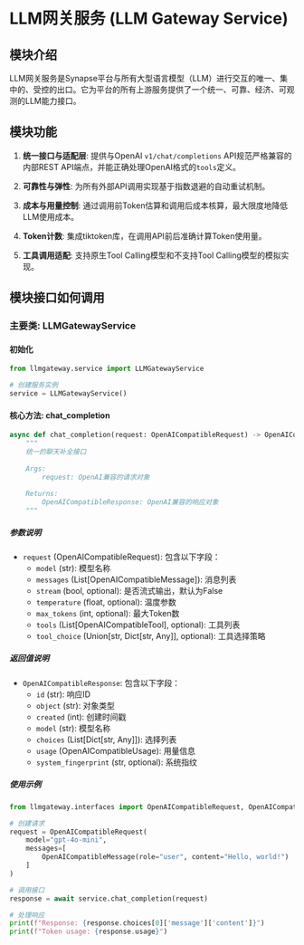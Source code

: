 # LLM网关服务 (LLM Gateway Service)

## 模块介绍

LLM网关服务是Synapse平台与所有大型语言模型（LLM）进行交互的唯一、集中的、受控的出口。它为平台的所有上游服务提供了一个统一、可靠、经济、可观测的LLM能力接口。

## 模块功能

1. **统一接口与适配层**: 提供与OpenAI `v1/chat/completions` API规范严格兼容的内部REST API端点，并能正确处理OpenAI格式的`tools`定义。

2. **可靠性与弹性**: 为所有外部API调用实现基于指数退避的自动重试机制。

3. **成本与用量控制**: 通过调用前Token估算和调用后成本核算，最大限度地降低LLM使用成本。

4. **Token计数**: 集成tiktoken库，在调用API前后准确计算Token使用量。

5. **工具调用适配**: 支持原生Tool Calling模型和不支持Tool Calling模型的模拟实现。

## 模块接口如何调用

### 主要类: LLMGatewayService

#### 初始化
```python
from llmgateway.service import LLMGatewayService

# 创建服务实例
service = LLMGatewayService()
```

#### 核心方法: chat_completion

```python
async def chat_completion(request: OpenAICompatibleRequest) -> OpenAICompatibleResponse:
    """
    统一的聊天补全接口
    
    Args:
        request: OpenAI兼容的请求对象
        
    Returns:
        OpenAICompatibleResponse: OpenAI兼容的响应对象
    """
```

##### 参数说明

- `request` (OpenAICompatibleRequest): 包含以下字段：
  - `model` (str): 模型名称
  - `messages` (List[OpenAICompatibleMessage]): 消息列表
  - `stream` (bool, optional): 是否流式输出，默认为False
  - `temperature` (float, optional): 温度参数
  - `max_tokens` (int, optional): 最大Token数
  - `tools` (List[OpenAICompatibleTool], optional): 工具列表
  - `tool_choice` (Union[str, Dict[str, Any]], optional): 工具选择策略

##### 返回值说明

- `OpenAICompatibleResponse`: 包含以下字段：
  - `id` (str): 响应ID
  - `object` (str): 对象类型
  - `created` (int): 创建时间戳
  - `model` (str): 模型名称
  - `choices` (List[Dict[str, Any]]): 选择列表
  - `usage` (OpenAICompatibleUsage): 用量信息
  - `system_fingerprint` (str, optional): 系统指纹

##### 使用示例

```python
from llmgateway.interfaces import OpenAICompatibleRequest, OpenAICompatibleMessage

# 创建请求
request = OpenAICompatibleRequest(
    model="gpt-4o-mini",
    messages=[
        OpenAICompatibleMessage(role="user", content="Hello, world!")
    ]
)

# 调用接口
response = await service.chat_completion(request)

# 处理响应
print(f"Response: {response.choices[0]['message']['content']}")
print(f"Token usage: {response.usage}")
```